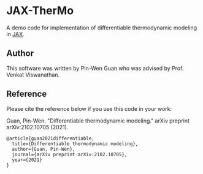 # JAX-TherMo
A demo code for implementation of differentiable thermodynamic modeling in [JAX](https://github.com/google/jax).

## Author
This software was written by Pin-Wen Guan who was advised by Prof. Venkat Viswanathan.

## Reference

Please cite the reference below if you use this code in your work:<br>

Guan, Pin-Wen. "Differentiable thermodynamic modeling." arXiv preprint arXiv:2102.10705 (2021).<br>

```
@article{guan2021differentiable,
  title={Differentiable thermodynamic modeling},
  author={Guan, Pin-Wen},
  journal={arXiv preprint arXiv:2102.10705},
  year={2021}
}
```

